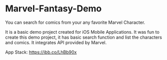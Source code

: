 # Marvel-Fantasy-Demo

You can search for comics from your any favorite Marvel Character. 

It is a basic demo project created for iOS Mobile Applications. It was fun to create this demo project, it has basic search function and list the characters and comics. It integrates API provided by Marvel.

App Stack:
https://ibb.co/LhBb90x



